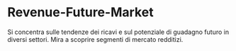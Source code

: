 # Revenue-Future-Market
Si concentra sulle tendenze dei ricavi e sul potenziale di guadagno futuro in diversi settori. Mira a scoprire segmenti di mercato redditizi.
